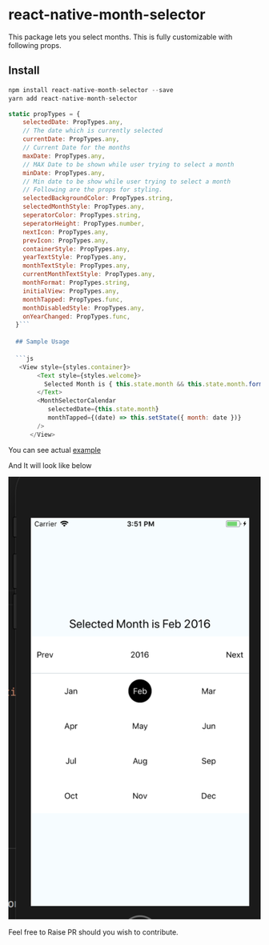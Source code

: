 # react-native-month-selector

This package lets you select months. This is fully customizable with following props. 


## Install
```js
npm install react-native-month-selector --save
yarn add react-native-month-selector
```

```js
static propTypes = {
    selectedDate: PropTypes.any,
    // The date which is currently selected
    currentDate: PropTypes.any,
    // Current Date for the months
    maxDate: PropTypes.any,
    // MAX Date to be shown while user trying to select a month
    minDate: PropTypes.any,
    // Min date to be show while user trying to select a month
    // Following are the props for styling.
    selectedBackgroundColor: PropTypes.string,
    selectedMonthStyle: PropTypes.any,
    seperatorColor: PropTypes.string,
    seperatorHeight: PropTypes.number,
    nextIcon: PropTypes.any,
    prevIcon: PropTypes.any,
    containerStyle: PropTypes.any,
    yearTextStyle: PropTypes.any,
    monthTextStyle: PropTypes.any,
    currentMonthTextStyle: PropTypes.any,
    monthFormat: PropTypes.string,
    initialView: PropTypes.any,
    monthTapped: PropTypes.func,
    monthDisabledStyle: PropTypes.any,
    onYearChanged: PropTypes.func,
  }```

  ## Sample Usage

  ```js
   <View style={styles.container}>
        <Text style={styles.welcome}>
          Selected Month is { this.state.month && this.state.month.format('MMM YYYY')}
        </Text>
        <MonthSelectorCalendar
           selectedDate={this.state.month}
           monthTapped={(date) => this.setState({ month: date })}
        />
      </View>
```

You can see actual [example](example/example/App.js)

And It will look like below

![Month Calendar](screenshot.png?raw=true "Month Calendar")

Feel free to Raise PR should you wish to contribute.

